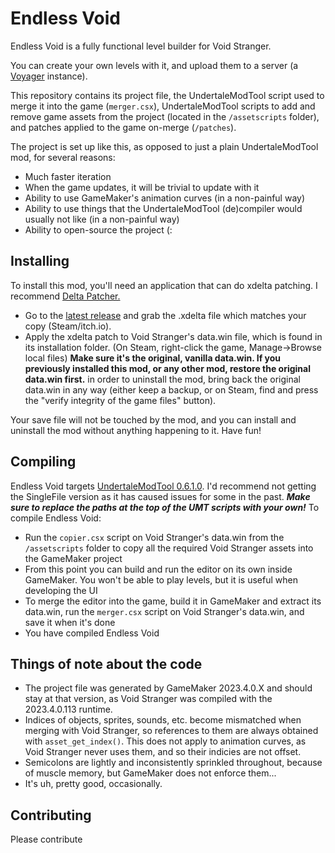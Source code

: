 # Endless Void
Endless Void is a fully functional level builder for Void Stranger. 

You can create your own levels with it, and upload them to a server (a [Voyager](https://github.com/hexfae/voyager) instance).

This repository contains its project file, the UndertaleModTool script used to merge it into the game (`merger.csx`), 
UndertaleModTool scripts to add and remove game assets from the project (located in the `/assetscripts` folder), and patches applied to the game on-merge (`/patches`).

The project is set up like this, as opposed to just a plain UndertaleModTool mod, for several reasons:
- Much faster iteration
- When the game updates, it will be trivial to update with it
- Ability to use GameMaker's animation curves (in a non-painful way)
- Ability to use things that the UndertaleModTool (de)compiler would usually not like (in a non-painful way)
- Ability to open-source the project (:

## Installing
To install this mod, you'll need an application that can do xdelta patching. I recommend [Delta Patcher.](https://www.romhacking.net/utilities/704/)

- Go to the [latest release](https://github.com/Skirlez/void-stranger-endless-void/releases/latest) and grab the .xdelta file which matches your copy (Steam/itch.io).
- Apply the xdelta patch to Void Stranger's data.win file, which is found in its installation folder.  (On Steam, right-click the game, Manage->Browse local files) **Make sure it's the original, vanilla data.win. If you previously installed this mod, or any other mod, restore the original data.win first.** in order to uninstall the mod, bring back the original data.win in any way (either keep a backup, or on Steam, find and press the "verify integrity of the game files" button).

Your save file will not be touched by the mod, and you can install and uninstall the mod without anything happening to it. Have fun!

## Compiling
Endless Void targets [UndertaleModTool 0.6.1.0](https://github.com/UnderminersTeam/UndertaleModTool/releases/tag/0.6.1.0). I'd recommend not getting the SingleFile version
as it has caused issues for some in the past. ***Make sure to replace the paths at the top of the UMT scripts with your own!***
To compile Endless Void:
- Run the `copier.csx` script on Void Stranger's data.win from the `/assetscripts` folder to copy all the required Void Stranger assets into the GameMaker project
- From this point you can build and run the editor on its own inside GameMaker. You won't be able to play levels, but it is useful when developing the UI
- To merge the editor into the game, build it in GameMaker and extract its data.win, run the `merger.csx` script on Void Stranger's data.win, and save it when it's done
- You have compiled Endless Void

## Things of note about the code
- The project file was generated by GameMaker 2023.4.0.X and should stay at that version, as Void Stranger was compiled with the 2023.4.0.113 runtime.
- Indices of objects, sprites, sounds, etc. become mismatched when merging with Void Stranger, so references to them are always obtained with `asset_get_index()`.
This does not apply to animation curves, as Void Stranger never uses them, and so their indicies are not offset.
- Semicolons are lightly and inconsistently sprinkled throughout, because of muscle memory, but GameMaker does not enforce them...
- It's uh, pretty good, occasionally.

## Contributing
Please contribute